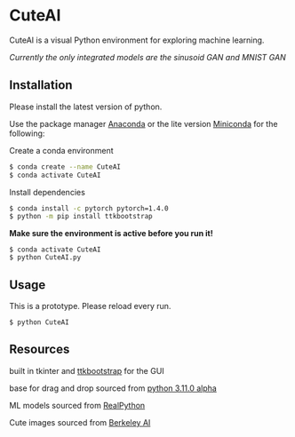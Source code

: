 # CuteAI

CuteAI is a visual Python environment for exploring machine learning.

*Currently the only integrated models are the sinusoid GAN and MNIST GAN*

## Installation
Please install the latest version of python.

Use the package manager [Anaconda](https://pip.pypa.io/en/stable/) or the lite version [Miniconda](https://docs.conda.io/en/latest/miniconda.html/) for the following:

Create a conda environment
```bash
$ conda create --name CuteAI
$ conda activate CuteAI
```

Install dependencies
```bash
$ conda install -c pytorch pytorch=1.4.0
$ python -m pip install ttkbootstrap
```

**Make sure the environment is active before you run it!**

```
$ conda activate CuteAI
$ python CuteAI.py
```
## Usage
This is a prototype. Please reload every run.
```
$ python CuteAI
```

## Resources
built in tkinter and [ttkbootstrap](https://ttkbootstrap.readthedocs.io/en/latest/index.html#) for the GUI

base for drag and drop sourced from [python 3.11.0 alpha](https://github.com/python/cpython/blob/main/Lib/tkinter/dnd.py)

ML models sourced from [RealPython](https://realpython.com/generative-adversarial-networks/#author)

Cute images sourced from [Berkeley AI](http://ai.berkeley.edu/)